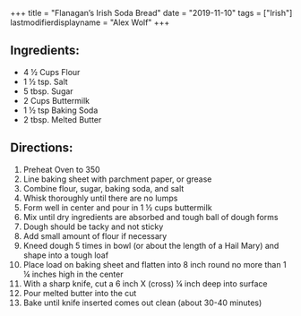 +++
title = "Flanagan’s Irish Soda Bread"
date = "2019-11-10"
tags = ["Irish"]
lastmodifierdisplayname = "Alex Wolf"
+++

## Ingredients:

* 4 ½ Cups Flour
* 1 ½ tsp. Salt
* 5 tbsp. Sugar
* 2 Cups Buttermilk
* 1 ½ tsp Baking Soda
* 2 tbsp. Melted Butter 

## Directions:

1.	Preheat Oven to 350
2.	Line baking sheet with parchment paper, or grease
3.	Combine flour, sugar, baking soda, and salt
4.	Whisk thoroughly until there are no lumps
5.	Form well in center and pour in 1 ½ cups buttermilk
6.	Mix until dry ingredients are absorbed and tough ball of dough forms
7.	Dough should be tacky and not sticky
8.	Add small amount of flour if necessary
9.	Kneed dough 5 times in bowl (or about the length of a Hail Mary) and shape into a tough loaf
10.	Place load on baking sheet and flatten into 8 inch round no more than 1 ¼ inches high in the center
11.	With a sharp knife, cut a 6 inch X (cross) ¼ inch deep into surface
12.	Pour melted butter into the cut
13.	Bake until knife inserted comes out clean (about 30-40 minutes)

